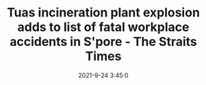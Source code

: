 ---
"title": "Tuas incineration plant explosion adds to list of fatal workplace accidents in S'pore - The Straits Times"
"date": "2021-9-24 3:45:0"
"feed_name": "GOOGLENEWSINDUSTRIAL"
"feed_website": "https://news.google.com/search?q=industrial%2Bincident&hl=en-US&gl=US&ceid=US:en"
"feed_rss": "https://news.google.com/rss/search?q=industrial%2Bincident&hl=en-US&gl=US&ceid=US:en"
"link": "https://www.straitstimes.com/singapore/community/tuas-explosion-adds-to-list-of-tragic-2021-workplace-accidents"
"source": "{'href': 'https://www.straitstimes.com', 'title': 'The Straits Times'}"
"file": "_posts/2021-1-1-0581713f31464685045a79a913bf17be8ee3d79c.md"
"accident": "1"
"drilling": "1"
"dead": "0"
"injured": "0"
"arrested": "0"
"where": "unknown site"
"place": "unknown place"
---